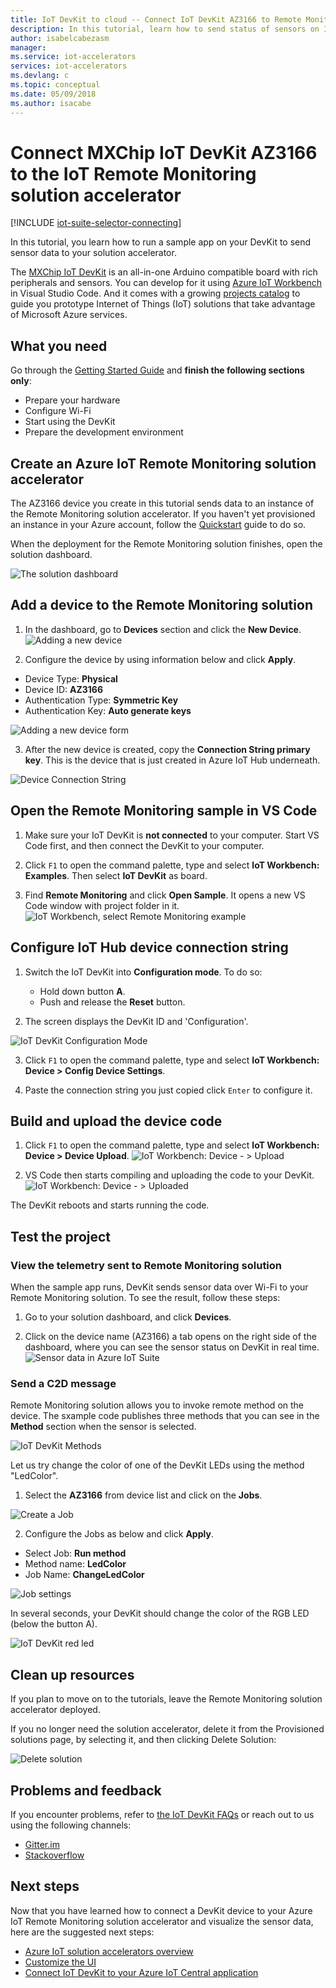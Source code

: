 ```yaml
---
title: IoT DevKit to cloud -- Connect IoT DevKit AZ3166 to Remote Monitoring IoT solution accelerator | Microsoft Docs
description: In this tutorial, learn how to send status of sensors on IoT DevKit AZ3166 to Remote Monitoring IoT solution accelerator for monitoring and visualization.
author: isabelcabezasm
manager: 
ms.service: iot-accelerators
services: iot-accelerators
ms.devlang: c
ms.topic: conceptual
ms.date: 05/09/2018
ms.author: isacabe
---
```

# Connect MXChip IoT DevKit AZ3166 to the IoT Remote Monitoring solution accelerator

[!INCLUDE [iot-suite-selector-connecting](../../includes/iot-suite-selector-connecting.md)]

In this tutorial, you learn how to run a sample app on your DevKit to send sensor data to your solution accelerator.

The [MXChip IoT DevKit](https://aka.ms/iot-devkit) is an all-in-one Arduino compatible board with rich peripherals and sensors. You can develop for it using [Azure IoT Workbench](https://marketplace.visualstudio.com/items?itemName=vsciot-vscode.vscode-iot-workbench) in Visual Studio Code. And it comes with a growing [projects catalog](https://microsoft.github.io/azure-iot-developer-kit/docs/projects/) to guide you prototype Internet of Things (IoT) solutions that take advantage of Microsoft Azure services.

## What you need

Go through the [Getting Started Guide](https://docs.microsoft.com/azure/iot-hub/iot-hub-arduino-iot-devkit-az3166-get-started) and **finish the following sections only**:

* Prepare your hardware
* Configure Wi-Fi
* Start using the DevKit
* Prepare the development environment


## Create an Azure IoT Remote Monitoring solution accelerator

The AZ3166 device you create in this tutorial sends data to an instance of the Remote Monitoring solution accelerator. If you haven't yet provisioned an instance in your Azure account, follow the [Quickstart](https://docs.microsoft.com/azure/iot-accelerators/quickstart-remote-monitoring-deploy) guide to do so.

When the deployment for the Remote Monitoring solution finishes, open the solution dashboard.

![The solution dashboard](media/iot-accelerators-arduino-iot-devkit-az3166-devkit-remote-monitoringv2/azure-iot-suite-dashboard-info.png)

## Add a device to the Remote Monitoring solution

1. In the dashboard, go to **Devices** section and click the **New Device**.
   ![Adding a new device](media/iot-accelerators-arduino-iot-devkit-az3166-devkit-remote-monitoringv2/azure-iot-suite-add-device.png)

2. Configure the device by using information below and click **Apply**.
  * Device Type: **Physical**
  * Device ID: **AZ3166**
  * Authentication Type: **Symmetric Key**
  * Authentication Key: **Auto generate keys**
  
  ![Adding a new device form](media/iot-accelerators-arduino-iot-devkit-az3166-devkit-remote-monitoringv2/azure-iot-suite-add-new-device-form.png)

3. After the new device is created, copy the **Connection String primary key**. This is the device that is just created in Azure IoT Hub underneath.
  
  ![Device Connection String](media/iot-accelerators-arduino-iot-devkit-az3166-devkit-remote-monitoringv2/azure-iot-suite-new-device-connstring.png)

## Open the Remote Monitoring sample in VS Code

1. Make sure your IoT DevKit is **not connected** to your computer. Start VS Code first, and then connect the DevKit to your computer.

1. Click `F1` to open the command palette, type and select **IoT Workbench: Examples**. Then select **IoT DevKit** as board.

1. Find **Remote Monitoring** and click **Open Sample**. It opens a new VS Code window with project folder in it.
  ![IoT Workbench, select Remote Monitoring example](media/iot-accelerators-arduino-iot-devkit-az3166-devkit-remote-monitoringv2/iot-workbench-example.png)

## Configure IoT Hub device connection string

1. Switch the IoT DevKit into **Configuration mode**. To do so:
   * Hold down button **A**.
   * Push and release the **Reset** button.

2. The screen displays the DevKit ID and 'Configuration'.
   
  ![IoT DevKit Configuration Mode](media/iot-accelerators-arduino-iot-devkit-az3166-devkit-remote-monitoringv2/devkit-configuration-mode.png)

3. Click `F1` to open the command palette, type and select **IoT Workbench: Device > Config Device Settings**.

4. Paste the connection string you just copied click `Enter` to configure it.

## Build and upload the device code

1. Click `F1` to open the command palette, type and select **IoT Workbench: Device > Device Upload**.
  ![IoT Workbench: Device - > Upload](media/iot-accelerators-arduino-iot-devkit-az3166-devkit-remote-monitoringv2/iot-workbench-device-upload.png)

1. VS Code then starts compiling and uploading the code to your DevKit.
  ![IoT Workbench: Device - > Uploaded](media/iot-accelerators-arduino-iot-devkit-az3166-devkit-remote-monitoringv2/iot-workbench-device-uploaded.png)

The DevKit reboots and starts running the code.

## Test the project

### View the telemetry sent to Remote Monitoring solution

When the sample app runs, DevKit sends sensor data over Wi-Fi to your Remote Monitoring solution. To see the result, follow these steps:

1. Go to your solution dashboard, and click **Devices**.

1. Click on the device name (AZ3166) a tab opens on the right side of the dashboard, where you can see the sensor status on DevKit in real time.
  ![Sensor data in Azure IoT Suite](media/iot-accelerators-arduino-iot-devkit-az3166-devkit-remote-monitoringv2/azure-iot-suite-dashboard.png)

### Send a C2D message

Remote Monitoring solution allows you to invoke remote method on the device. The sxample code publishes three methods that you can see in the **Method** section when the sensor is selected.

![IoT DevKit Methods](media/iot-accelerators-arduino-iot-devkit-az3166-devkit-remote-monitoringv2/azure-iot-suite-methods.png)

Let us try change the color of one of the DevKit LEDs using the method "LedColor".

1. Select the **AZ3166** from device list and click on the **Jobs**.

  ![Create a Job](media/iot-accelerators-arduino-iot-devkit-az3166-devkit-remote-monitoringv2/azure-iot-suite-job.png)

2. Configure the Jobs as below and click **Apply**.
  * Select Job: **Run method**
  * Method name: **LedColor**
  * Job Name: **ChangeLedColor**
  
  ![Job settings](media/iot-accelerators-arduino-iot-devkit-az3166-devkit-remote-monitoringv2/iot-suite-change-color.png)

In several seconds, your DevKit should change the color of the RGB LED (below the button A).

![IoT DevKit red led](media/iot-accelerators-arduino-iot-devkit-az3166-devkit-remote-monitoringv2/azure-iot-suite-devkit-led.png)

## Clean up resources

If you plan to move on to the tutorials, leave the Remote Monitoring solution accelerator deployed.

If you no longer need the solution accelerator, delete it from the Provisioned solutions page, by selecting it, and then clicking Delete Solution:

![Delete solution](media/quickstart-remote-monitoring-deploy/deletesolution.png)

## Problems and feedback

If you encounter problems, refer to [the IoT DevKit FAQs](https://microsoft.github.io/azure-iot-developer-kit/docs/faq/) or reach out to us using the following channels:

* [Gitter.im](http://gitter.im/Microsoft/azure-iot-developer-kit)
* [Stackoverflow](https://stackoverflow.com/questions/tagged/iot-devkit)

## Next steps

Now that you have learned how to connect a DevKit device to your Azure IoT Remote Monitoring solution accelerator and visualize the sensor data, here are the suggested next steps:

* [Azure IoT solution accelerators overview](https://docs.microsoft.com/azure/iot-suite/)
* [Customize the UI](../iot-accelerators/iot-accelerators-remote-monitoring-customize.md)
* [Connect IoT DevKit to your Azure IoT Central application](../iot-central/howto-connect-devkit.md)